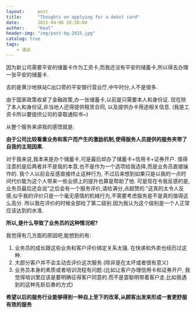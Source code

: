 ```yaml
---
layout:     post
title:      "Thoughts on applying for a debit card"
date:       2021-04-06 20:20:00
author:     "Keal"
header-img: "img/post-bg-2015.jpg"
catalog: true
tags:
    - 漫谈
---
```


因为新公司需要平安的储蓄卡作为工资卡,而我还没有平安的储蓄卡,所以得去办理一张平安的储蓄卡.

去的是黄沙地铁站C出口旁的平安银行营业厅,中午时分,人不是很多.

由于国家政策收紧了金融政策,办一张储蓄卡,以前是只需要本人和身份证. 现在除了本人和身份证,非当地人还得提供租赁合同, 以及提供办卡用途相关信息. (我是工资卡所以要提供公司的录取通知书~)

从整个服务来讲我的感悟就是:

**由于公司比较看重业务和客户而产生的激励机制,使得服务人员提供的服务夹带了自我的主观因素.**

对于我来说,我本来是办个储蓄卡,可是最后却办了储蓄卡+信用卡+证券开户. 值得注意的是后两者并不是我的本意,也不是作为一个选项给我选择,而是业务员直接操作的. 我个人以前会反感直接终止这种行为, 不过后来想到如果只是以我的一点时间代价能为这个人带来一些业绩上的提升也算是帮助了他. 可是现在令我反感的是,业务员最后还会说"之后会有一个服务评价,请给满分,点超赞的."这真的太令人反感,似乎我的评价只是一个毫无感情的机械行为,不需要考虑服务是不是真的值得这么高分. 所以我在评价的时候全部给了第二级别.因为我认为这个级别是一个人正常应该达到的水准.

**所以,是什么导致了业务员的这种情况呢?**

我觉得有几方面的原因吧,能想到的有:

1. 业务员的成长跟这些业务和客户评价绑定关系太强. 在快递和外卖也经历过这种.
2. 大部分客户并不会主动去评价这次服务.(除非是在太坏或者很有意义)
3. 业务员本身的素质或者培训流程有问题.(比如让客户办理信用卡和证券开户, 我觉得培训里应该是要明确征得客户同意的.而不是耍聪明带着客户走.比如我遇到的这种先斩后奏的方式)

**希望以后的服务行业能够得到一种自上至下的改革,从顾客出发来形成一套更舒服有效的服务**